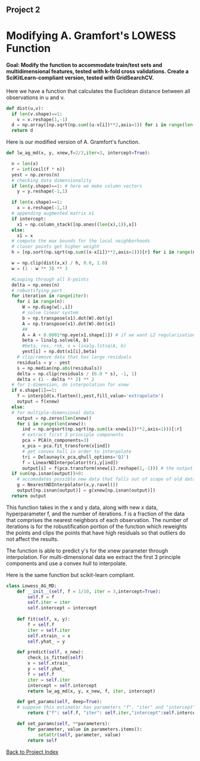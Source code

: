 ## Project 2
# Modifying A. Gramfort's LOWESS Function
#### Goal: Modify the function to accommodate train/test sets and multidimensional features, tested with k-fold cross validations. Create a SciKitLearn-compliant version, tested with GridSearchCV.

Here we have a function that calculates the Euclidean distance between all observations in u and v.

```Python
def dist(u,v):
  if len(v.shape)==1:
    v = v.reshape(1,-1)
  d = np.array([np.sqrt(np.sum((u-v[i])**2,axis=1)) for i in range(len(v))])
  return d
```

Here is our modified version of A. Gramfort's function. 

```Python
def lw_ag_md(x, y, xnew,f=2/3,iter=3, intercept=True):

  n = len(x)
  r = int(ceil(f * n))
  yest = np.zeros(n)
  # checking data dimensionality
  if len(y.shape)==1: # here we make column vectors
    y = y.reshape(-1,1)

  if len(x.shape)==1:
    x = x.reshape(-1,1)
  # appending augmented matrix x1 
  if intercept:
    x1 = np.column_stack([np.ones((len(x),1)),x])
  else:
    x1 = x
  # compute the max bounds for the local neighborhoods
  # closer points get higher weight
  h = [np.sort(np.sqrt(np.sum((x-x[i])**2,axis=1)))[r] for i in range(n)]

  w = np.clip(dist(x,x) / h, 0.0, 1.0)
  w = (1 - w ** 3) ** 3

  #Looping through all X-points
  delta = np.ones(n)
  # robustifying part
  for iteration in range(iter):
    for i in range(n):
      W = np.diag(w[:,i])
      # solve linear system
      b = np.transpose(x1).dot(W).dot(y)
      A = np.transpose(x1).dot(W).dot(x1)
      ##
      A = A + 0.0001*np.eye(x1.shape[1]) # if we want L2 regularization
      beta = linalg.solve(A, b)
      #beta, res, rnk, s = linalg.lstsq(A, b)
      yest[i] = np.dot(x1[i],beta)
    # clip/remove data that has large residuals
    residuals = y - yest
    s = np.median(np.abs(residuals))
    delta = np.clip(residuals / (6.0 * s), -1, 1)
    delta = (1 - delta ** 2) ** 2
  # for 1-dimension, do interpolation for xnew
  if x.shape[1]==1:
    f = interp1d(x.flatten(),yest,fill_value='extrapolate')
    output = f(xnew)
  else:
  # for multiple-dimensional data
    output = np.zeros(len(xnew))
    for i in range(len(xnew)):
      ind = np.argsort(np.sqrt(np.sum((x-xnew[i])**2,axis=1)))[:r]
      # extract first 3 principle components
      pca = PCA(n_components=3)
      x_pca = pca.fit_transform(x[ind])
      # get convex hull in order to interpolate 
      tri = Delaunay(x_pca,qhull_options='QJ')
      f = LinearNDInterpolator(tri,y[ind])
      output[i] = f(pca.transform(xnew[i].reshape(1,-1))) # the output may have NaN's where the data points from xnew are outside the convex hull of X
  if sum(np.isnan(output))>0:
    # accomodates possible new data that falls out of scope of old data, cannot extrapolate, we just use the nearest observation from old data
    g = NearestNDInterpolator(x,y.ravel()) 
    output[np.isnan(output)] = g(xnew[np.isnan(output)])
  return output
  ```
  
  This function takes in the x and y data, along with new x data, hyperparameter f, and the number of iterations. f is a fraction of the data that comprises the nearest neighbors of each observation. The number of iterations is for the robustification portion of the function which reweights the points and clips the points that have high residuals so that outliers do not affect the results. 
  
  The function is able to predict y's for the xnew parameter through interpolation. For multi-dimensional data we extract the first 3 principle components and use a convex hull to interpolate.
  
Here is the same function but scikit-learn compliant.
```Python
class Lowess_AG_MD:
    def __init__(self, f = 1/10, iter = 3,intercept=True):
        self.f = f
        self.iter = iter
        self.intercept = intercept
    
    def fit(self, x, y):
        f = self.f
        iter = self.iter
        self.xtrain_ = x
        self.yhat_ = y

    def predict(self, x_new):
        check_is_fitted(self)
        x = self.xtrain_
        y = self.yhat_
        f = self.f
        iter = self.iter
        intercept = self.intercept
        return lw_ag_md(x, y, x_new, f, iter, intercept)

    def get_params(self, deep=True):
    # suppose this estimator has parameters "f", "iter" and "intercept"
        return {"f": self.f, "iter": self.iter,"intercept":self.intercept}

    def set_params(self, **parameters):
        for parameter, value in parameters.items():
            setattr(self, parameter, value)
        return self
```
  
[Back to Project Index](https://sofia-huang.github.io/DATA441/)

